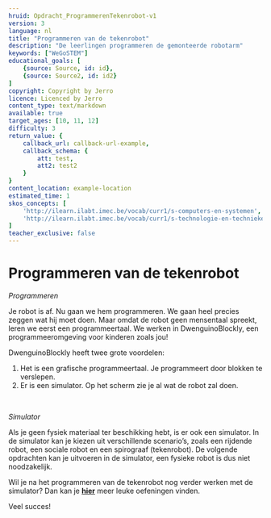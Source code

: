 ```yaml
---
hruid: Opdracht_ProgrammerenTekenrobot-v1
version: 3
language: nl
title: "Programmeren van de tekenrobot"
description: "De leerlingen programmeren de gemonteerde robotarm"
keywords: ["WeGoSTEM"]
educational_goals: [
    {source: Source, id: id}, 
    {source: Source2, id: id2}
]
copyright: Copyright by Jerro
licence: Licenced by Jerro
content_type: text/markdown
available: true
target_ages: [10, 11, 12]
difficulty: 3
return_value: {
    callback_url: callback-url-example,
    callback_schema: {
        att: test,
        att2: test2
    }
}
content_location: example-location
estimated_time: 1
skos_concepts: [
    'http://ilearn.ilabt.imec.be/vocab/curr1/s-computers-en-systemen', 
    'http://ilearn.ilabt.imec.be/vocab/curr1/s-technologie-en-technieken'
]
teacher_exclusive: false
---
```

# Programmeren van de tekenrobot

*Programmeren*

Je robot is af. Nu gaan we hem programmeren. We gaan heel precies zeggen wat hij moet doen. Maar omdat de robot geen mensentaal spreekt, leren we eerst een programmeertaal. We werken in DwenguinoBlockly, een programmeeromgeving voor kinderen zoals jou!

DwenguinoBlockly heeft twee grote voordelen:

1.	Het is een grafische programmeertaal. Je programmeert door blokken te verslepen.
2.	Er is een simulator. Op het scherm zie je al wat de robot zal doen. 
<br>

*Simulator*

Als je geen fysiek materiaal ter beschikking hebt, is er ook een simulator. In de simulator kan je kiezen uit verschillende scenario’s, zoals een rijdende robot, een sociale robot en een spirograaf (tekenrobot). De volgende opdrachten kan je uitvoeren in de simulator, een fysieke robot is dus niet noodzakelijk.

Wil je na het programmeren van de tekenrobot nog verder werken met de simulator? Dan kan je
[**hier**](https://www.dwengo.org/starttodwenguino/ "StartToDwenguino") meer leuke oefeningen vinden.

Veel succes!
